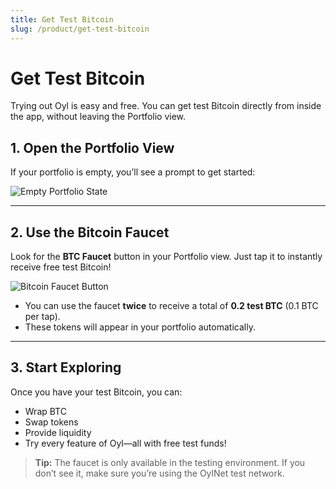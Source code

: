 ```yaml
---
title: Get Test Bitcoin
slug: /product/get-test-bitcoin
---
```


# Get Test Bitcoin

Trying out Oyl is easy and free. You can get test Bitcoin directly from inside the app, without leaving the Portfolio view.

## 1. Open the Portfolio View

If your portfolio is empty, you’ll see a prompt to get started:

![Empty Portfolio State](/img/emptystateportfolio.png)

---

## 2. Use the Bitcoin Faucet

Look for the **BTC Faucet** button in your Portfolio view. Just tap it to instantly receive free test Bitcoin!

![Bitcoin Faucet Button](/img/Bitcoinfaucet.png)

- You can use the faucet **twice** to receive a total of **0.2 test BTC** (0.1 BTC per tap).
- These tokens will appear in your portfolio automatically.

---

## 3. Start Exploring

Once you have your test Bitcoin, you can:
- Wrap BTC
- Swap tokens
- Provide liquidity
- Try every feature of Oyl—all with free test funds!

> **Tip:** The faucet is only available in the testing environment. If you don’t see it, make sure you’re using the OylNet test network.
